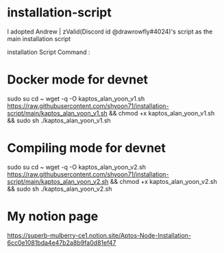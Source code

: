 # installation-script

I adopted Andrew | zValid(Discord id @drawrowfly#4024)'s script as the main installation script

installation Script Command :
# Docker mode for devnet
sudo su
cd ~
wget -q -O kaptos_alan_yoon_v1.sh https://raw.githubusercontent.com/shyoon71/installation-script/main/kaptos_alan_yoon_v1.sh && chmod +x kaptos_alan_yoon_v1.sh && sudo sh ./kaptos_alan_yoon_v1.sh

# Compiling mode for devnet
sudo su
cd ~
wget -q -O kaptos_alan_yoon_v2.sh https://raw.githubusercontent.com/shyoon71/installation-script/main/kaptos_alan_yoon_v2.sh && chmod +x kaptos_alan_yoon_v2.sh && sudo sh ./kaptos_alan_yoon_v2.sh

# My notion page
https://superb-mulberry-ce1.notion.site/Aptos-Node-Installation-6cc0e1081bda4e47b2a8b9fa0d81ef47
